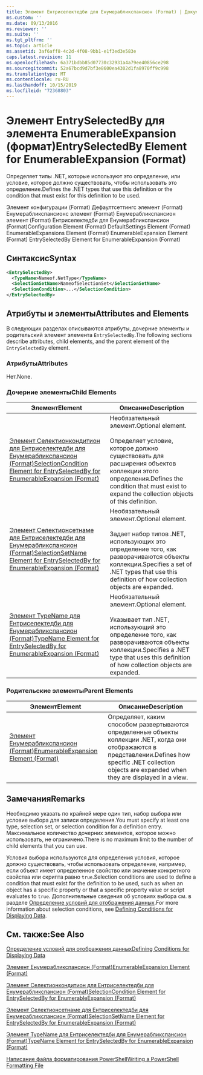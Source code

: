 ```yaml
---
title: Элемент Ентриселектедби для Енумерабликспансион (Format) | Документация Майкрософт
ms.custom: ''
ms.date: 09/13/2016
ms.reviewer: ''
ms.suite: ''
ms.tgt_pltfrm: ''
ms.topic: article
ms.assetid: 3af6aff8-4c2d-4f08-9bb1-e1f3ed3e583e
caps.latest.revision: 11
ms.openlocfilehash: 6a371bdbb85d07730c32931a4a79ee40856ce298
ms.sourcegitcommit: 52a67bcd9d7bf3e8600ea4302d1fa8970ff9c998
ms.translationtype: MT
ms.contentlocale: ru-RU
ms.lasthandoff: 10/15/2019
ms.locfileid: "72368803"
---
```

# <a name="entryselectedby-element-for-enumerableexpansion-format"></a><span data-ttu-id="e5d32-102">Элемент EntrySelectedBy для элемента EnumerableExpansion (формат)</span><span class="sxs-lookup"><span data-stu-id="e5d32-102">EntrySelectedBy Element for EnumerableExpansion (Format)</span></span>

<span data-ttu-id="e5d32-103">Определяет типы .NET, которые используют это определение, или условие, которое должно существовать, чтобы использовать это определение.</span><span class="sxs-lookup"><span data-stu-id="e5d32-103">Defines the .NET types that use this definition or the condition that must exist for this definition to be used.</span></span>

<span data-ttu-id="e5d32-104">Элемент конфигурации (Format) Дефаултсеттингс элемент (Format) Енумерабликспансионс элемент (Format) Енумерабликспансион элемент (Format) Ентриселектедби для Енумерабликспансион (Format)</span><span class="sxs-lookup"><span data-stu-id="e5d32-104">Configuration Element (Format) DefaultSettings Element (Format) EnumerableExpansions Element (Format) EnumerableExpansion Element (Format) EntrySelectedBy Element for EnumerableExpansion (Format)</span></span>

## <a name="syntax"></a><span data-ttu-id="e5d32-105">Синтаксис</span><span class="sxs-lookup"><span data-stu-id="e5d32-105">Syntax</span></span>

```xml
<EntrySelectedBy>
  <TypeName>Nameof.NetType</TypeName>
  <SelectionSetName>NameofSelectionSet</SelectionSetName>
  <SelectionCondition>...</SelectionCondition>
</EntrySelectedBy>
```

## <a name="attributes-and-elements"></a><span data-ttu-id="e5d32-106">Атрибуты и элементы</span><span class="sxs-lookup"><span data-stu-id="e5d32-106">Attributes and Elements</span></span>

<span data-ttu-id="e5d32-107">В следующих разделах описываются атрибуты, дочерние элементы и родительский элемент элемента `EntrySelectedBy`.</span><span class="sxs-lookup"><span data-stu-id="e5d32-107">The following sections describe attributes, child elements, and the parent element of the `EntrySelectedBy` element.</span></span>

### <a name="attributes"></a><span data-ttu-id="e5d32-108">Атрибуты</span><span class="sxs-lookup"><span data-stu-id="e5d32-108">Attributes</span></span>

<span data-ttu-id="e5d32-109">Нет.</span><span class="sxs-lookup"><span data-stu-id="e5d32-109">None.</span></span>

### <a name="child-elements"></a><span data-ttu-id="e5d32-110">Дочерние элементы</span><span class="sxs-lookup"><span data-stu-id="e5d32-110">Child Elements</span></span>

|<span data-ttu-id="e5d32-111">Элемент</span><span class="sxs-lookup"><span data-stu-id="e5d32-111">Element</span></span>|<span data-ttu-id="e5d32-112">Описание</span><span class="sxs-lookup"><span data-stu-id="e5d32-112">Description</span></span>|
|-------------|-----------------|
|[<span data-ttu-id="e5d32-113">Элемент Селектионкондитион для Ентриселектедби для Енумерабликспансион (Format)</span><span class="sxs-lookup"><span data-stu-id="e5d32-113">SelectionCondition Element for EntrySelectedBy for EnumerableExpansion (Format)</span></span>](./selectioncondition-element-for-entryselectedby-for-enumerableexpansion-format.md)|<span data-ttu-id="e5d32-114">Необязательный элемент.</span><span class="sxs-lookup"><span data-stu-id="e5d32-114">Optional element.</span></span><br /><br /> <span data-ttu-id="e5d32-115">Определяет условие, которое должно существовать для расширения объектов коллекции этого определения.</span><span class="sxs-lookup"><span data-stu-id="e5d32-115">Defines the condition that must exist to expand the collection objects of this definition.</span></span>|
|[<span data-ttu-id="e5d32-116">Элемент Селектионсетнаме для Ентриселектедби для Енумерабликспансион (Format)</span><span class="sxs-lookup"><span data-stu-id="e5d32-116">SelectionSetName Element for EntrySelectedBy for EnumerableExpansion (Format)</span></span>](./selectionsetname-element-for-entryselectedby-for-enumerableexpansion-format.md)|<span data-ttu-id="e5d32-117">Необязательный элемент.</span><span class="sxs-lookup"><span data-stu-id="e5d32-117">Optional element.</span></span><br /><br /> <span data-ttu-id="e5d32-118">Задает набор типов .NET, использующих это определение того, как разворачиваются объекты коллекции.</span><span class="sxs-lookup"><span data-stu-id="e5d32-118">Specifies a set of .NET types that use this definition of how collection objects are expanded.</span></span>|
|[<span data-ttu-id="e5d32-119">Элемент TypeName для Ентриселектедби для Енумерабликспансион (Format)</span><span class="sxs-lookup"><span data-stu-id="e5d32-119">TypeName Element for EntrySelectedBy for EnumerableExpansion (Format)</span></span>](./typename-element-for-entryselectedby-for-enumerableexpansion-format.md)|<span data-ttu-id="e5d32-120">Необязательный элемент.</span><span class="sxs-lookup"><span data-stu-id="e5d32-120">Optional element.</span></span><br /><br /> <span data-ttu-id="e5d32-121">Указывает тип .NET, использующий это определение того, как разворачиваются объекты коллекции.</span><span class="sxs-lookup"><span data-stu-id="e5d32-121">Specifies a .NET type that uses this definition of how collection objects are expanded.</span></span>|

### <a name="parent-elements"></a><span data-ttu-id="e5d32-122">Родительские элементы</span><span class="sxs-lookup"><span data-stu-id="e5d32-122">Parent Elements</span></span>

|<span data-ttu-id="e5d32-123">Элемент</span><span class="sxs-lookup"><span data-stu-id="e5d32-123">Element</span></span>|<span data-ttu-id="e5d32-124">Описание</span><span class="sxs-lookup"><span data-stu-id="e5d32-124">Description</span></span>|
|-------------|-----------------|
|[<span data-ttu-id="e5d32-125">Элемент Енумерабликспансион (Format)</span><span class="sxs-lookup"><span data-stu-id="e5d32-125">EnumerableExpansion Element (Format)</span></span>](./enumerableexpansion-element-format.md)|<span data-ttu-id="e5d32-126">Определяет, каким способом развертываются определенные объекты коллекции .NET, когда они отображаются в представлении.</span><span class="sxs-lookup"><span data-stu-id="e5d32-126">Defines how specific .NET collection objects are expanded when they are displayed in a view.</span></span>|

## <a name="remarks"></a><span data-ttu-id="e5d32-127">Замечания</span><span class="sxs-lookup"><span data-stu-id="e5d32-127">Remarks</span></span>

<span data-ttu-id="e5d32-128">Необходимо указать по крайней мере один тип, набор выбора или условие выбора для записи определения.</span><span class="sxs-lookup"><span data-stu-id="e5d32-128">You must specify at least one type, selection set, or selection condition for a definition entry.</span></span> <span data-ttu-id="e5d32-129">Максимальное количество дочерних элементов, которое можно использовать, не ограничено.</span><span class="sxs-lookup"><span data-stu-id="e5d32-129">There is no maximum limit to the number of child elements that you can use.</span></span>

<span data-ttu-id="e5d32-130">Условия выбора используются для определения условия, которое должно существовать, чтобы использовать определение, например, если объект имеет определенное свойство или значение конкретного свойства или скрипта равно `true`.</span><span class="sxs-lookup"><span data-stu-id="e5d32-130">Selection conditions are used to define a condition that must exist for the definition to be used, such as when an object has a specific property or that a specific property value or script evaluates to `true`.</span></span> <span data-ttu-id="e5d32-131">Дополнительные сведения об условиях выбора см. в разделе [Определение условий для отображения данных](./defining-conditions-for-displaying-data.md).</span><span class="sxs-lookup"><span data-stu-id="e5d32-131">For more information about selection conditions, see [Defining Conditions for Displaying Data](./defining-conditions-for-displaying-data.md).</span></span>

## <a name="see-also"></a><span data-ttu-id="e5d32-132">См. также:</span><span class="sxs-lookup"><span data-stu-id="e5d32-132">See Also</span></span>

[<span data-ttu-id="e5d32-133">Определение условий для отображения данных</span><span class="sxs-lookup"><span data-stu-id="e5d32-133">Defining Conditions for Displaying Data</span></span>](./defining-conditions-for-displaying-data.md)

[<span data-ttu-id="e5d32-134">Элемент Енумерабликспансион (Format)</span><span class="sxs-lookup"><span data-stu-id="e5d32-134">EnumerableExpansion Element (Format)</span></span>](./enumerableexpansion-element-format.md)

[<span data-ttu-id="e5d32-135">Элемент Селектионкондитион для Ентриселектедби для Енумерабликспансион (Format)</span><span class="sxs-lookup"><span data-stu-id="e5d32-135">SelectionCondition Element for EntrySelectedBy for EnumerableExpansion (Format)</span></span>](./selectioncondition-element-for-entryselectedby-for-enumerableexpansion-format.md)

[<span data-ttu-id="e5d32-136">Элемент Селектионсетнаме для Ентриселектедби для Енумерабликспансион (Format)</span><span class="sxs-lookup"><span data-stu-id="e5d32-136">SelectionSetName Element for EntrySelectedBy for EnumerableExpansion (Format)</span></span>](./selectionsetname-element-for-entryselectedby-for-enumerableexpansion-format.md)

[<span data-ttu-id="e5d32-137">Элемент TypeName для Ентриселектедби для Енумерабликспансион (Format)</span><span class="sxs-lookup"><span data-stu-id="e5d32-137">TypeName Element for EntrySelectedBy for EnumerableExpansion (Format)</span></span>](./typename-element-for-entryselectedby-for-enumerableexpansion-format.md)

[<span data-ttu-id="e5d32-138">Написание файла форматирования PowerShell</span><span class="sxs-lookup"><span data-stu-id="e5d32-138">Writing a PowerShell Formatting File</span></span>](./writing-a-powershell-formatting-file.md)
